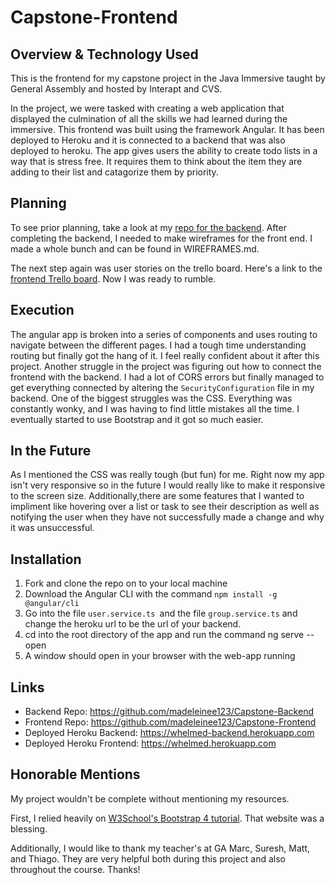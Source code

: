 # Capstone-Frontend
## Overview & Technology Used
This is the frontend for my capstone project in the Java Immersive taught by General Assembly and hosted by Interapt
and CVS.

In the project, we were tasked with creating a web application that displayed the culmination of all the skills
we had learned during the immersive. This frontend was built using the framework Angular. It has been
deployed to Heroku and it is connected to a backend that was also deployed to heroku.  The app gives users the ability to 
create todo lists in a way that is stress free. It requires them to think about the item they are adding to their list and catagorize
them by priority. 
## Planning
To see prior planning, take a look at my <a href="https://github.com/madeleinee123/Capstone-Backend#planning">repo for the backend</a>.
After completing the backend, I needed to make wireframes for the front end. I made a whole bunch and can be found in WIREFRAMES.md.

The next step again was user stories on the trello board. Here's a link to the <a href="https://trello.com/b/9CTWcxxz/frontend">frontend Trello board</a>.
Now I was ready to rumble.
## Execution
The angular app is broken into a series of components and uses routing to navigate between the different pages.  I had a tough time understanding routing but finally got the hang of it. 
I feel really confident about it after this project.  Another struggle in the project was figuring out how to connect the frontend with the backend. I had a lot of CORS errors but finally managed to
get everything connected by altering the `SecurityConfiguration` file in my backend.  One of the biggest struggles was the CSS. Everything was constantly wonky, and I was having to find 
little mistakes all the time.  I eventually started to use Bootstrap and it got so much easier. 
## In the Future
As I mentioned the CSS was really tough (but fun) for me.  Right now my app isn't very responsive so in the future I would really like to make it responsive to the screen size.  Additionally,there are some features that I wanted to impliment like hovering over a list or task to see their description as well as notifying the user when they have not successfully made a change and why it was unsuccessful.   
## Installation
1. Fork and clone the repo on to your local machine
2. Download the Angular CLI with the command `npm install -g @angular/cli`
3. Go into the file `user.service.ts `and the file `group.service.ts` and change the heroku url to be the url of your backend. 
4. cd into the root directory of the app and run the command ng serve --open
5. A window should open in your browser with the web-app running
## Links
- Backend Repo: https://github.com/madeleinee123/Capstone-Backend
- Frontend Repo: https://github.com/madeleinee123/Capstone-Frontend
- Deployed Heroku Backend: https://whelmed-backend.herokuapp.com
- Deployed Heroku Frontend: https://whelmed.herokuapp.com
## Honorable Mentions
My project wouldn't be complete without mentioning my resources. 

First, I relied heavily on <a href="https://www.w3schools.com/bootstrap4/default.asp">W3School's Bootstrap 4 tutorial</a>. That website was a blessing.

Additionally, I would like to thank my teacher's at GA Marc, Suresh, Matt, and Thiago.  They are very helpful both during 
this project and also throughout the course. Thanks!

